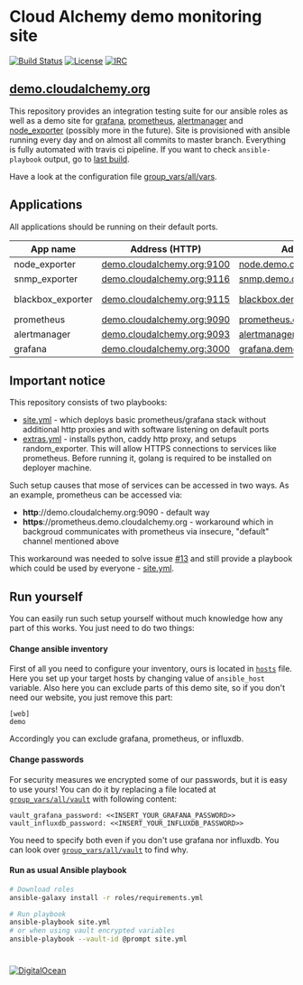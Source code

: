 # Cloud Alchemy demo monitoring site

[![Build Status](https://travis-ci.org/cloudalchemy/demo-site.svg?branch=master)](https://travis-ci.org/cloudalchemy/demo-site)
[![License](https://img.shields.io/badge/license-MIT%20License-brightgreen.svg)](https://opensource.org/licenses/MIT)
[![IRC](https://img.shields.io/badge/irc.freenode.net-%23cloudalchemy-yellow.svg)](https://kiwiirc.com/nextclient/#ircs://irc.freenode.net/#cloudalchemy)

## [demo.cloudalchemy.org](https://demo.cloudalchemy.org)

This repository provides an integration testing suite for our ansible roles as well as a demo site for [grafana](https://github.com/grafana/grafana), [prometheus](https://github.com/prometheus/prometheus), [alertmanager](https://github.com/prometheus/alertmanager) and [node_exporter](https://github.com/prometheus/node_exporter) (possibly more in the future).
Site is provisioned with ansible running every day and on almost all commits to master branch. Everything is fully automated with travis ci pipeline. If you want to check `ansible-playbook` output, go to [last build](https://travis-ci.org/cloudalchemy/demo-site).

Have a look at the configuration file [group_vars/all/vars](group_vars/all/vars).

## Applications

All applications should be running on their default ports.

| App name          | Address (HTTP)                                       | Address (HTTPS)                                           | Status                       |  Uptime                     |
|-------------------|------------------------------------------------------|-----------------------------------------------------------|-----------------------------|-----------------------------|
| node_exporter     | [demo.cloudalchemy.org:9100][node_exporter_http]     | [node.demo.cloudalchemy.org][node_exporter_https]         | ![node_exporter_status]     | ![node_exporter_uptime]     |
| snmp_exporter     | [demo.cloudalchemy.org:9116][snmp_exporter_http]     | [snmp.demo.cloudalchemy.org][snmp_exporter_https]         | ![snmp_exporter_status]     | ![snmp_exporter_uptime]     |
| blackbox_exporter | [demo.cloudalchemy.org:9115][blackbox_exporter_http] | [blackbox.demo.cloudalchemy.org][blackbox_exporter_https] | ![blackbox_exporter_status] | ![blackbox_exporter_uptime] |
| prometheus        | [demo.cloudalchemy.org:9090][prometheus_http]        | [prometheus.demo.cloudalchemy.org][prometheus_https]      | ![prometheus_status]        | ![prometheus_uptime]        |
| alertmanager      | [demo.cloudalchemy.org:9093][alertmanager_http]      | [alertmanager.demo.cloudalchemy.org][alertmanager_https]  | ![alertmanager_status]      | ![alertmanager_uptime]      |
| grafana           | [demo.cloudalchemy.org:3000][grafana_http]           | [grafana.demo.cloudalchemy.org][grafana_https]            | ![grafana_status]           | ![grafana_uptime]           |

## Important notice

This repository consists of two playbooks:
  - [site.yml](site.yml) - which deploys basic prometheus/grafana stack without additional http proxies and with software listening on default ports
  - [extras.yml](extras.yml) - installs python, caddy http proxy, and setups random_exporter. This will allow HTTPS connections to services like prometheus. Before running it, golang is required to be installed on deployer machine.

Such setup causes that mose of services can be accessed in two ways. As an example, prometheus can be accessed via:
  - **http**://demo.cloudalchemy.org:9090 - default way
  - **https**://prometheus.demo.cloudalchemy.org - workaround which in backgroud communicates with prometheus via insecure, "default" channel mentioned above

This workaround was needed to solve issue [#13](https://github.com/cloudalchemy/demo-site/issues/13) and still provide a playbook which could be used by everyone - [site.yml](site.yml).

## Run yourself

You can easily run such setup yourself without much knowledge how any part of this works. You just need to do two things:

#### Change ansible inventory

First of all you need to configure your inventory, ours is located in [`hosts`](hosts) file. Here you set up your target hosts by changing value of `ansible_host` variable. Also here you can exclude parts of this demo site, so if you don't need our website, you just remove this part:

```
[web]
demo
```

Accordingly you can exclude grafana, prometheus, or influxdb.

#### Change passwords

For security measures we encrypted some of our passwords, but it is easy to use yours! You can do it by replacing a file located at [`group_vars/all/vault`](group_vars/all/vault) with following content:

```
vault_grafana_password: <<INSERT_YOUR_GRAFANA_PASSWORD>>
vault_influxdb_password: <<INSERT_YOUR_INFLUXDB_PASSWORD>>
```

You need to specify both even if you don't use grafana nor influxdb. You can look over [`group_vars/all/vault`](group_vars/all/vars) to find why.

#### Run as usual Ansible playbook

```bash
# Download roles
ansible-galaxy install -r roles/requirements.yml

# Run playbook
ansible-playbook site.yml
# or when using vault encrypted variables
ansible-playbook --vault-id @prompt site.yml
```

# 

[![DigitalOcean](https://snapshooter.io/powered_by_digital_ocean.png)](https://digitalocean.com)



[node_exporter_http]: http://demo.cloudalchemy.org:9100
[node_exporter_https]: https://node.demo.cloudalchemy.org
[node_exporter_status]: https://img.shields.io/uptimerobot/status/m779739001-48f8ed6c3aa6f23da1ec11e2.svg
[node_exporter_uptime]: https://img.shields.io/uptimerobot/ratio/7/m779739001-48f8ed6c3aa6f23da1ec11e2.svg

[snmp_exporter_http]: http://demo.cloudalchemy.org:9116
[snmp_exporter_https]: https://snmp.demo.cloudalchemy.org
[snmp_exporter_status]: https://img.shields.io/uptimerobot/status/m779739006-f784bd36e07d328bfacb6d17.svg
[snmp_exporter_uptime]: https://img.shields.io/uptimerobot/ratio/7/m779739006-f784bd36e07d328bfacb6d17.svg

[blackbox_exporter_http]: http://demo.cloudalchemy.org:9115
[blackbox_exporter_https]: https://blackbox.demo.cloudalchemy.org
[blackbox_exporter_status]: https://img.shields.io/uptimerobot/status/m779739004-8447f4012a129e08df4db247.svg
[blackbox_exporter_uptime]: https://img.shields.io/uptimerobot/ratio/7/m779739004-8447f4012a129e08df4db247.svg

[prometheus_http]: http://demo.cloudalchemy.org:9090
[prometheus_https]: https://prometheus.demo.cloudalchemy.org
[prometheus_status]: https://img.shields.io/uptimerobot/status/m779739002-6049a4d9177bdf92d7dce7d9.svg
[prometheus_uptime]: https://img.shields.io/uptimerobot/ratio/7/m779739002-6049a4d9177bdf92d7dce7d9.svg

[alertmanager_http]: http://demo.cloudalchemy.org:9093
[alertmanager_https]: https://alertmanager.demo.cloudalchemy.org
[alertmanager_status]: https://img.shields.io/uptimerobot/status/m779739005-687f76da143b768d378502f8.svg
[alertmanager_uptime]: https://img.shields.io/uptimerobot/ratio/7/m779739005-687f76da143b768d378502f8.svg

[grafana_http]: http://demo.cloudalchemy.org:3000
[grafana_https]: https://grafana.demo.cloudalchemy.org
[grafana_status]: https://img.shields.io/uptimerobot/status/m779739003-21ce43d565a95d31564b438d.svg
[grafana_uptime]: https://img.shields.io/uptimerobot/ratio/7/m779739003-21ce43d565a95d31564b438d.svg
